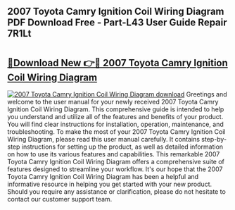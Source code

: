 ## 2007 Toyota Camry Ignition Coil Wiring Diagram PDF Download Free - Part-L43 User Guide Repair 7R1Lt

# <h2><a href="http://dfs0yua.blite.top/?on=2007+Toyota+Camry+Ignition+Coil+Wiring+Diagram">🔗Download New 👉🔴 2007 Toyota Camry Ignition Coil Wiring Diagram</a></h2>

[![2007 Toyota Camry Ignition Coil Wiring Diagram download](https://i.imgur.com/lujVjoI.png)](http://dfs0yua.blite.top/?on=2007+Toyota+Camry+Ignition+Coil+Wiring+Diagram)
Greetings and welcome to the user manual for your newly received 2007 Toyota Camry Ignition Coil Wiring Diagram. This comprehensive guide is intended to help you understand and utilize all of the features and benefits of your product. You will find clear instructions for installation, operation, maintenance, and troubleshooting. To make the most of your 2007 Toyota Camry Ignition Coil Wiring Diagram, please read this user manual carefully. It contains step-by-step instructions for setting up the product, as well as detailed information on how to use its various features and capabilities. This remarkable 2007 Toyota Camry Ignition Coil Wiring Diagram offers a comprehensive suite of features designed to streamline your workflow. It's our hope that the 2007 Toyota Camry Ignition Coil Wiring Diagram has been a helpful and informative resource in helping you get started with your new product. Should you require any assistance or clarification, please do not hesitate to contact our customer support team.
